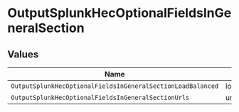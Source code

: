# OutputSplunkHecOptionalFieldsInGeneralSection


## Values

| Name                                                        | Value                                                       |
| ----------------------------------------------------------- | ----------------------------------------------------------- |
| `OutputSplunkHecOptionalFieldsInGeneralSectionLoadBalanced` | loadBalanced                                                |
| `OutputSplunkHecOptionalFieldsInGeneralSectionUrls`         | urls                                                        |